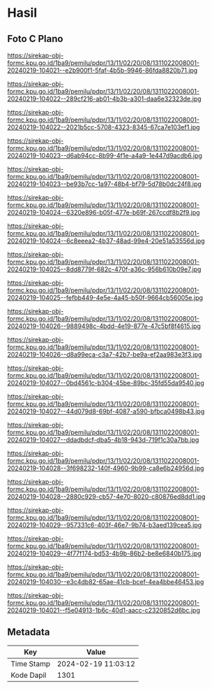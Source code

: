 # Hasil

## Foto C Plano

https://sirekap-obj-formc.kpu.go.id/1ba9/pemilu/pdpr/13/11/02/20/08/1311022008001-20240219-104021--e2b900f1-5faf-4b5b-9946-86fda8820b71.jpg

https://sirekap-obj-formc.kpu.go.id/1ba9/pemilu/pdpr/13/11/02/20/08/1311022008001-20240219-104022--289cf216-ab01-4b3b-a301-daa6e32323de.jpg

https://sirekap-obj-formc.kpu.go.id/1ba9/pemilu/pdpr/13/11/02/20/08/1311022008001-20240219-104022--2021b5cc-5708-4323-8345-67ca7e103ef1.jpg

https://sirekap-obj-formc.kpu.go.id/1ba9/pemilu/pdpr/13/11/02/20/08/1311022008001-20240219-104023--d6ab94cc-8b99-4f1e-a4a9-1e447d9acdb6.jpg

https://sirekap-obj-formc.kpu.go.id/1ba9/pemilu/pdpr/13/11/02/20/08/1311022008001-20240219-104023--be93b7cc-1a97-48b4-bf79-5d78b0dc24f8.jpg

https://sirekap-obj-formc.kpu.go.id/1ba9/pemilu/pdpr/13/11/02/20/08/1311022008001-20240219-104024--6320e896-b05f-477e-b69f-267ccdf8b2f9.jpg

https://sirekap-obj-formc.kpu.go.id/1ba9/pemilu/pdpr/13/11/02/20/08/1311022008001-20240219-104024--6c8eeea2-4b37-48ad-99e4-20e51a53556d.jpg

https://sirekap-obj-formc.kpu.go.id/1ba9/pemilu/pdpr/13/11/02/20/08/1311022008001-20240219-104025--8dd8779f-682c-470f-a36c-956b610b09e7.jpg

https://sirekap-obj-formc.kpu.go.id/1ba9/pemilu/pdpr/13/11/02/20/08/1311022008001-20240219-104025--fefbb449-4e5e-4a45-b50f-9664cb56005e.jpg

https://sirekap-obj-formc.kpu.go.id/1ba9/pemilu/pdpr/13/11/02/20/08/1311022008001-20240219-104026--9889498c-4bdd-4e19-877e-47c5bf8f4615.jpg

https://sirekap-obj-formc.kpu.go.id/1ba9/pemilu/pdpr/13/11/02/20/08/1311022008001-20240219-104026--d8a99eca-c3a7-42b7-be9a-ef2aa983e3f3.jpg

https://sirekap-obj-formc.kpu.go.id/1ba9/pemilu/pdpr/13/11/02/20/08/1311022008001-20240219-104027--0bd4561c-b304-45be-89bc-35fd55da9540.jpg

https://sirekap-obj-formc.kpu.go.id/1ba9/pemilu/pdpr/13/11/02/20/08/1311022008001-20240219-104027--44d079d8-69bf-4087-a590-bfbca0498b43.jpg

https://sirekap-obj-formc.kpu.go.id/1ba9/pemilu/pdpr/13/11/02/20/08/1311022008001-20240219-104027--ddadbdcf-dba5-4b18-943d-719f1c30a7bb.jpg

https://sirekap-obj-formc.kpu.go.id/1ba9/pemilu/pdpr/13/11/02/20/08/1311022008001-20240219-104028--3f698232-140f-4960-9b99-ca8e6b24956d.jpg

https://sirekap-obj-formc.kpu.go.id/1ba9/pemilu/pdpr/13/11/02/20/08/1311022008001-20240219-104028--2880c929-cb57-4e70-8020-c80876ed8dd1.jpg

https://sirekap-obj-formc.kpu.go.id/1ba9/pemilu/pdpr/13/11/02/20/08/1311022008001-20240219-104029--957331c6-403f-46e7-9b74-b3aed139cea5.jpg

https://sirekap-obj-formc.kpu.go.id/1ba9/pemilu/pdpr/13/11/02/20/08/1311022008001-20240219-104029--4f77f174-bd53-4b9b-86b2-be8e6840b175.jpg

https://sirekap-obj-formc.kpu.go.id/1ba9/pemilu/pdpr/13/11/02/20/08/1311022008001-20240219-104030--e3c4db82-65ae-41cb-bcef-4ea4bbe46453.jpg

https://sirekap-obj-formc.kpu.go.id/1ba9/pemilu/pdpr/13/11/02/20/08/1311022008001-20240219-104021--f5e04913-1b6c-40d1-aacc-c2320852d6bc.jpg


## Metadata

| Key        | Value               |
| ---------- | ------------------- |
| Time Stamp | 2024-02-19 11:03:12 |
| Kode Dapil | 1301                |



